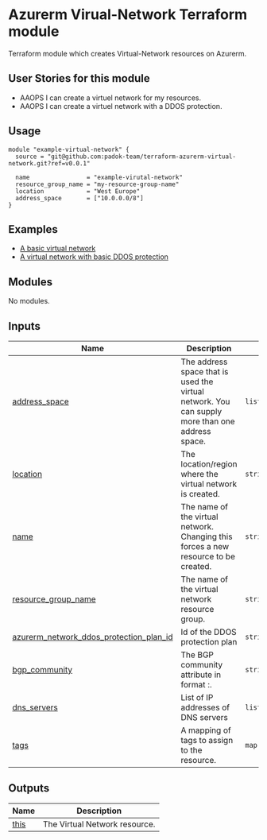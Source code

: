 # Azurerm Virual-Network Terraform module

Terraform module which creates Virtual-Network resources on Azurerm.

## User Stories for this module

- AAOPS I can create a virtuel network for my resources.
- AAOPS I can create a virtuel network with a DDOS protection.

## Usage

```hcl
module "example-virtual-network" {
  source = "git@github.com:padok-team/terraform-azurerm-virtual-network.git?ref=v0.0.1"

  name                = "example-virutal-network"
  resource_group_name = "my-resource-group-name"
  location            = "West Europe"
  address_space       = ["10.0.0.0/8"]
}
```

## Examples

- [A basic virtual network](examples/example_base/main.tf)
- [A virtual network with basic DDOS protection](examples/example_with_ddos_protection/main.tf)

<!-- BEGIN_TF_DOCS -->
## Modules

No modules.

## Inputs

| Name | Description | Type | Default | Required |
|------|-------------|------|---------|:--------:|
| <a name="input_address_space"></a> [address\_space](#input\_address\_space) | The address space that is used the virtual network. You can supply more than one address space. | `list(string)` | n/a | yes |
| <a name="input_location"></a> [location](#input\_location) | The location/region where the virtual network is created. | `string` | n/a | yes |
| <a name="input_name"></a> [name](#input\_name) | The name of the virtual network. Changing this forces a new resource to be created. | `string` | n/a | yes |
| <a name="input_resource_group_name"></a> [resource\_group\_name](#input\_resource\_group\_name) | The name of the virtual network resource group. | `string` | n/a | yes |
| <a name="input_azurerm_network_ddos_protection_plan_id"></a> [azurerm\_network\_ddos\_protection\_plan\_id](#input\_azurerm\_network\_ddos\_protection\_plan\_id) | Id of the DDOS protection plan | `string` | `""` | no |
| <a name="input_bgp_community"></a> [bgp\_community](#input\_bgp\_community) | The BGP community attribute in format <as-number>:<community-value>. | `string` | `null` | no |
| <a name="input_dns_servers"></a> [dns\_servers](#input\_dns\_servers) | List of IP addresses of DNS servers | `list(string)` | `null` | no |
| <a name="input_tags"></a> [tags](#input\_tags) | A mapping of tags to assign to the resource. | `map(string)` | `{}` | no |

## Outputs

| Name | Description |
|------|-------------|
| <a name="output_this"></a> [this](#output\_this) | The Virtual Network resource. |
<!-- END_TF_DOCS -->

